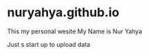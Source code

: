 # nuryahya.github.io
This my personal wesite
My Name is Nur Yahya 


Just s start up to upload data
